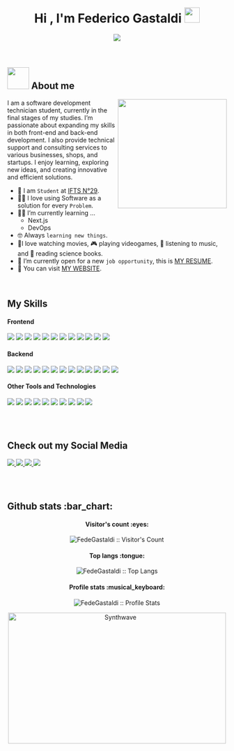 <h1 align="center">Hi , I'm Federico Gastaldi <img src="https://media.giphy.com/media/hvRJCLFzcasrR4ia7z/giphy.gif" width="35"></h1>
<p align="center">
  <a href="https://github.com/DenverCoder1/readme-typing-svg"><img src="https://readme-typing-svg.herokuapp.com?font=Time+New+Roman&color=%23C8BE25&size=25&center=true&vCenter=true&width=600&height=100&lines=Software+Developer;Desarrollador+de+Software;I+love+Programming+and+Design;Me+encanta+la+Programacion+y+el+Diseño;Always+learning+new+things;Siempre+aprendiendo+cosas+nuevas"></a>
</p>




<br>



	
## <picture><img src = "https://github.com/7oSkaaa/7oSkaaa/blob/main/Images/about_me.gif?raw=true" width = 50px></picture> About me

<picture> <img align="right" src="https://github.com/7oSkaaa/7oSkaaa/blob/main/Images/Right_Side.gif?raw=true" width = 250px></picture>

I am a software development technician student, currently in the final stages of my studies. I’m passionate about expanding my skills in both front-end and back-end development. I also provide technical support and consulting services to various businesses, shops, and startups. I enjoy learning, exploring new ideas, and creating innovative and efficient solutions.

- :school: I am  `Student` at [IFTS N°29](https://ifts29.com.ar/).
- :technologist: I love using Software as a solution for every `Problem`.
- :student: I’m currently learning ...
  - Next.js
  - DevOps
- :nerd_face: Always `learning new things`.
- 🎥I love watching movies, 🎮 playing videogames, 🎵 listening to music, and 📖 reading science books.
- :thinking: I’m currently open for a new `job opportunity`, this is [MY RESUME](http://lnkiy.in/Ahmed_Hossam_Resume).
- 💜 You can visit [MY WEBSITE](https://fedegastaldi.netlify.app/).
<br>


## My Skills 

<h4> Frontend </h4>
<span> 
  <img src="https://img.shields.io/badge/HTML5-E34F26?style=for-the-badge&logo=html5&logoColor=white">
  <img src="https://img.shields.io/badge/CSS3-1572B6?style=for-the-badge&logo=css3&logoColor=white">
  <img src="https://img.shields.io/badge/JavaScript-F7DF1E?style=for-the-badge&logo=javascript&logoColor=black">
  <img src= "https://img.shields.io/badge/typescript-%23007ACC.svg?style=for-the-badge&logo=typescript&logoColor=white">
  
  <img src= "https://img.shields.io/badge/angular-%23DD0031.svg?style=for-the-badge&logo=angular&logoColor=white">
  <img src= "https://img.shields.io/badge/astro-%232C2052.svg?style=for-the-badge&logo=astro&logoColor=white">
  <img src= "https://img.shields.io/badge/bootstrap-%238511FA.svg?style=for-the-badge&logo=bootstrap&logoColor=white">
  
  <img src= "https://img.shields.io/badge/Next-black?style=for-the-badge&logo=next.js&logoColor=white">
  
  <img src= "https://img.shields.io/badge/react-%2320232a.svg?style=for-the-badge&logo=react&logoColor=%2361DAFB">
  <img src= "https://img.shields.io/badge/styled--components-DB7093?style=for-the-badge&logo=styled-components&logoColor=white">
  <img src= "https://img.shields.io/badge/tailwindcss-%2338B2AC.svg?style=for-the-badge&logo=tailwind-css&logoColor=white">
  <img src= "https://img.shields.io/badge/vite-%23646CFF.svg?style=for-the-badge&logo=vite&logoColor=white">
  
  
</span>

<h4> Backend </h4>
<span>
	<img src="https://img.shields.io/badge/Java-ED8B00?style=for-the-badge&logo=java&logoColor=white">
 	<img src="https://img.shields.io/badge/c%23-%23239120.svg?style=for-the-badge&logo=csharp&logoColor=white">
	<img src= "https://img.shields.io/badge/.NET-5C2D91?style=for-the-badge&logo=.net&logoColor=white">
  	<img src="https://img.shields.io/badge/python-3670A0?style=for-the-badge&logo=python&logoColor=ffdd54">
   	<img src= "https://img.shields.io/badge/node.js-6DA55F?style=for-the-badge&logo=node.js&logoColor=white">
    	<img src= "https://img.shields.io/badge/django-%23092E20.svg?style=for-the-badge&logo=django&logoColor=white">
  	<img src= "https://img.shields.io/badge/express.js-%23404d59.svg?style=for-the-	badge&logo=express&logoColor=%2361DAFB">
   	<img src= "https://img.shields.io/badge/kotlin-%237F52FF.svg?style=for-the-badge&logo=kotlin&logoColor=white">
   	<img src="https://img.shields.io/badge/MySQL-00000F?style=for-the-badge&logo=mysql&logoColor=white">
  	<img src="https://img.shields.io/badge/firebase-a08021?style=for-the-badge&logo=firebase&logoColor=ffcd34">
  	<img src="https://img.shields.io/badge/MongoDB-%234ea94b.svg?style=for-the-badge&logo=mongodb&logoColor=white">
  	<img src="https://img.shields.io/badge/postgres-%23316192.svg?style=for-the-badge&logo=postgresql&logoColor=white">
  	<img src="https://img.shields.io/badge/sqlite-%2307405e.svg?style=for-the-badge&logo=sqlite&logoColor=white">
</span>


<h4> Other Tools and Technologies </h4>
<span>
  <img src="https://img.shields.io/badge/Git-F05032?style=for-the-badge&logo=git&logoColor=white">
  <img src="https://img.shields.io/badge/jira-%230A0FFF.svg?style=for-the-badge&logo=jira&logoColor=white">
  <img src="https://img.shields.io/badge/Notion-%23000000.svg?style=for-the-badge&logo=notion&logoColor=white">
  <img src="https://img.shields.io/badge/Trello-%23026AA7.svg?style=for-the-badge&logo=Trello&logoColor=white">
  <img src="https://img.shields.io/badge/figma-%23F24E1E.svg?style=for-the-badge&logo=figma&logoColor=white">
  <img src="https://img.shields.io/badge/Canva-%2300C4CC.svg?style=for-the-badge&logo=Canva&logoColor=white">
  
  <img src="https://img.shields.io/badge/Postman-FF6C37?style=for-the-badge&logo=postman&logoColor=white">
  <img src="https://img.shields.io/badge/AWS-%23FF9900.svg?style=for-the-badge&logo=amazon-aws&logoColor=white">
  <img src="https://img.shields.io/badge/azure-%230072C6.svg?style=for-the-badge&logo=microsoftazure&logoColor=white">
  <img src="https://img.shields.io/badge/vercel-%23000000.svg?style=for-the-badge&logo=vercel&logoColor=white">

<br></br>


## Check out my Social Media

<a href= "https://www.instagram.com/fedev___/">
    <img src="https://img.shields.io/badge/Instagram-%23E4405F.svg?style=for-the-badge&logo=Instagram&logoColor=white">
</a>
<a href="https://x.com/Fedev__" >
  <img src="https://img.shields.io/badge/X-%23000000.svg?style=for-the-badge&logo=X&logoColor=white" >
</a>
<a href="mailto:gastaldifederico69@gmail.com" >
  <img src="https://img.shields.io/badge/Gmail-D14836?style=for-the-badge&logo=gmail&logoColor=white">
</a>
<a href="https://www.linkedin.com/in/fedegastaldi/">
  <img src="https://img.shields.io/badge/linkedin-%230077B5.svg?style=for-the-badge&logo=linkedin&logoColor=white" >
</a>

<br></br>

<h2>Github stats :bar_chart:</h2>

<h4 align="center">Visitor's count :eyes:</h4>

<p align="center"><img src="https://profile-counter.glitch.me/{FedeGastaldi}/count.svg" alt="FedeGastaldi :: Visitor's Count" /></p>

<h4 align="center">Top langs :tongue:</h4>

<p align="center"><img src="https://github-readme-stats.vercel.app/api/top-langs/?username=FedeGastaldi&langs_count=10&theme=tokyonight&layout=compact" alt="FedeGastaldi :: Top Langs" /></p>

<h4 align="center">Profile stats :musical_keyboard:</h4>

<p align="center"><img src="https://github-readme-stats.vercel.app/api?username=FedeGastaldi&show_icons=true&theme=synthwave" alt="FedeGastaldi :: Profile Stats" /></p>

<p align="center"><img src="https://thumbs.gfycat.com/GoodnaturedFondGaur-size_restricted.gif" alt="Synthwave" height="300" width="500"></p>



